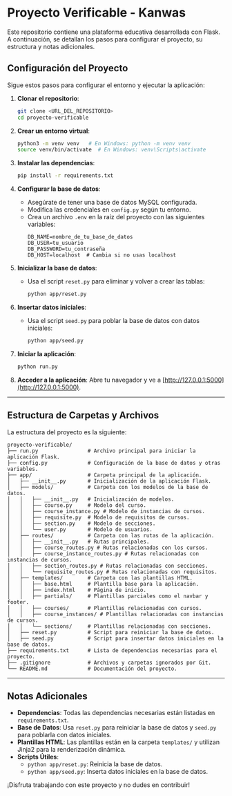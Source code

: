# Proyecto Verificable - Kanwas

Este repositorio contiene una plataforma educativa desarrollada con Flask. A continuación, se detallan los pasos para configurar el proyecto, su estructura y notas adicionales.

## Configuración del Proyecto

Sigue estos pasos para configurar el entorno y ejecutar la aplicación:

1. **Clonar el repositorio**:

   ```bash
   git clone <URL_DEL_REPOSITORIO>
   cd proyecto-verificable
   ```

2. **Crear un entorno virtual**:

   ```bash
   python3 -m venv venv   # En Windows: python -m venv venv
   source venv/bin/activate  # En Windows: venv\Scripts\activate
   ```

3. **Instalar las dependencias**:

   ```bash
   pip install -r requirements.txt
   ```

4. **Configurar la base de datos**:

   - Asegúrate de tener una base de datos MySQL configurada.
   - Modifica las credenciales en `config.py` según tu entorno.
   - Crea un archivo `.env` en la raíz del proyecto con las siguientes variables:
     ```env
     DB_NAME=nombre_de_tu_base_de_datos
     DB_USER=tu_usuario
     DB_PASSWORD=tu_contraseña
     DB_HOST=localhost  # Cambia si no usas localhost
     ```

5. **Inicializar la base de datos**:

   - Usa el script `reset.py` para eliminar y volver a crear las tablas:
     ```bash
     python app/reset.py
     ```

6. **Insertar datos iniciales**:

   - Usa el script `seed.py` para poblar la base de datos con datos iniciales:
     ```bash
     python app/seed.py
     ```

7. **Iniciar la aplicación**:

   ```bash
   python run.py
   ```

8. **Acceder a la aplicación**:
   Abre tu navegador y ve a [http://127.0.0.1:5000](http://127.0.0.1:5000).

---

## Estructura de Carpetas y Archivos

La estructura del proyecto es la siguiente:

```
proyecto-verificable/
├── run.py                # Archivo principal para iniciar la aplicación Flask.
├── config.py             # Configuración de la base de datos y otras variables.
├── app/                  # Carpeta principal de la aplicación.
│   ├── __init__.py       # Inicialización de la aplicación Flask.
│   ├── models/           # Carpeta con los modelos de la base de datos.
│   │   ├── __init__.py   # Inicialización de modelos.
│   │   ├── course.py     # Modelo del curso.
│   │   ├── course_instance.py # Modelo de instancias de cursos.
│   │   ├── requisite.py  # Modelo de requisitos de cursos.
│   │   ├── section.py    # Modelo de secciones.
│   │   └── user.py       # Modelo de usuarios.
│   ├── routes/           # Carpeta con las rutas de la aplicación.
│   │   ├── __init__.py   # Rutas principales.
│   │   ├── course_routes.py # Rutas relacionadas con los cursos.
│   │   ├── course_instance_routes.py # Rutas relacionadas con instancias de cursos.
│   │   ├── section_routes.py # Rutas relacionadas con secciones.
│   │   └── requisite_routes.py # Rutas relacionadas con requisitos.
│   ├── templates/        # Carpeta con las plantillas HTML.
│   │   ├── base.html     # Plantilla base para la aplicación.
│   │   ├── index.html    # Página de inicio.
│   │   ├── partials/     # Plantillas parciales como el navbar y footer.
│   │   ├── courses/      # Plantillas relacionadas con cursos.
│   │   ├── course_instances/ # Plantillas relacionadas con instancias de cursos.
│   │   └── sections/     # Plantillas relacionadas con secciones.
│   ├── reset.py          # Script para reiniciar la base de datos.
│   ├── seed.py           # Script para insertar datos iniciales en la base de datos.
├── requirements.txt      # Lista de dependencias necesarias para el proyecto.
├── .gitignore            # Archivos y carpetas ignorados por Git.
└── README.md             # Documentación del proyecto.
```

---

## Notas Adicionales

- **Dependencias**: Todas las dependencias necesarias están listadas en `requirements.txt`.
- **Base de Datos**: Usa `reset.py` para reiniciar la base de datos y `seed.py` para poblarla con datos iniciales.
- **Plantillas HTML**: Las plantillas están en la carpeta `templates/` y utilizan Jinja2 para la renderización dinámica.
- **Scripts Útiles**:
  - `python app/reset.py`: Reinicia la base de datos.
  - `python app/seed.py`: Inserta datos iniciales en la base de datos.

¡Disfruta trabajando con este proyecto y no dudes en contribuir!
